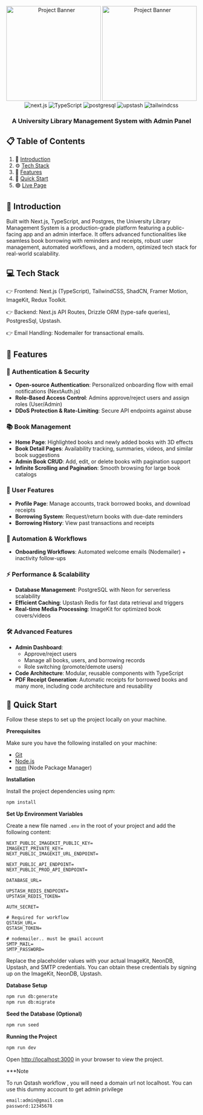 <div align="center">
  <br />
      <img src="https://github.com/user-attachments/assets/bea83b26-b0d9-460e-adde-911dc952c3cc" height="250"  alt="Project Banner">
      <img src="https://github.com/user-attachments/assets/d15d6e9d-7488-41b3-a73e-4c090564fe52"  height="250" alt="Project Banner">

  <br />

  <div>
    <img src="https://github.com/user-attachments/assets/e3b50a9d-d7ff-4a60-9a9d-8a07e830d699" alt="next.js" />
    <img src="https://github.com/user-attachments/assets/0011cded-184d-4838-8e5a-3bf33217276a" alt="TypeScript" />
    <img src="https://github.com/user-attachments/assets/6dea38dc-3a5d-4471-9d4e-893616e898be" alt="postgresql" />
    <img src="https://github.com/user-attachments/assets/54215392-cead-4649-9c49-20825580ddb9" alt="upstash" />
    <img src="https://github.com/user-attachments/assets/15af0f48-ecbf-4ef0-811c-31f286bf7050" alt="tailwindcss" />
  </div>

  <h3 align="center">A University Library Management System with Admin Panel</h3>

</div>

## 📋 <a name="table">Table of Contents</a>

1. 🤖 [Introduction](#introduction)
2. ⚙️ [Tech Stack](#tech-stack)
3. 🔋 [Features](#features)
4. 🤸 [Quick Start](#quick-start)
6. 🟢 [Live Page](https://https://library-management-system-next-js-gules.vercel.app/)

## <a name="introduction">🤖 Introduction</a>

Built with Next.js, TypeScript, and Postgres, the University Library Management System is a production-grade platform featuring a public-facing app and an admin interface. It offers advanced functionalities like seamless book borrowing with reminders and receipts, robust user management, automated workflows, and a modern, optimized tech stack for real-world scalability.



## <a name="tech-stack"> 💻 Tech Stack </a>

👉 Frontend: Next.js (TypeScript), TailwindCSS, ShadCN, Framer Motion, ImageKit, Redux Toolkit.

👉 Backend: Next.js API Routes, Drizzle ORM (type-safe queries), PostgresSql, Upstash.

👉 Email Handling: Nodemailer for transactional emails.

## <a name="features">🔋 Features</a>

### 🔐 Authentication & Security
- **Open-source Authentication**: Personalized onboarding flow with email notifications (NextAuth.js)
- **Role-Based Access Control**: Admins approve/reject users and assign roles (User/Admin)
- **DDoS Protection & Rate-Limiting**: Secure API endpoints against abuse

### 📚 Book Management
- **Home Page**: Highlighted books and newly added books with 3D effects
- **Book Detail Pages**: Availability tracking, summaries, videos, and similar book suggestions
- **Admin Book CRUD**: Add, edit, or delete books with pagination support
- **Infinite Scrolling and Pagination**: Smooth browsing for large book catalogs

### 👤 User Features
- **Profile Page**: Manage accounts, track borrowed books, and download receipts
- **Borrowing System**: Request/return books with due-date reminders
- **Borrowing History**: View past transactions and receipts

### 🤖 Automation & Workflows
- **Onboarding Workflows**: Automated welcome emails (Nodemailer) + inactivity follow-ups

### ⚡ Performance & Scalability
- **Database Management**: PostgreSQL with Neon for serverless scalability
- **Efficient Caching**: Upstash Redis for fast data retrieval and triggers
- **Real-time Media Processing**: ImageKit for optimized book covers/videos

### 🛠️ Advanced Features
- **Admin Dashboard**:
  - Approve/reject users
  - Manage all books, users, and borrowing records
  - Role switching (promote/demote users)
- **Code Architecture**: Modular, reusable components with TypeScript
- **PDF Receipt Generation**: Automatic receipts for borrowed books
and many more, including code architecture and reusability 

## <a name="quick-start">🤸 Quick Start</a>

Follow these steps to set up the project locally on your machine.

**Prerequisites**

Make sure you have the following installed on your machine:

- [Git](https://git-scm.com/)
- [Node.js](https://nodejs.org/en)
- [npm](https://www.npmjs.com/) (Node Package Manager)

**Installation**

Install the project dependencies using npm:

```bash
npm install
```

**Set Up Environment Variables**

Create a new file named `.env` in the root of your project and add the following content:

```env
NEXT_PUBLIC_IMAGEKIT_PUBLIC_KEY=
IMAGEKIT_PRIVATE_KEY=
NEXT_PUBLIC_IMAGEKIT_URL_ENDPOINT=

NEXT_PUBLIC_API_ENDPOINT=
NEXT_PUBLIC_PROD_API_ENDPOINT=

DATABASE_URL=

UPSTASH_REDIS_ENDPOINT=
UPSTASH_REDIS_TOKEN=

AUTH_SECRET=

# Required for workflow
QSTASH_URL=
QSTASH_TOKEN=

# nodemailer.. must be gmail account
SMTP_MAIL=
SMTP_PASSWORD=
```

Replace the placeholder values with your actual ImageKit, NeonDB, Upstash, and SMTP credentials. You can obtain these credentials by signing up on the ImageKit, NeonDB, Upstash. 


**Database Setup**
```bash
npm run db:generate
npm run db:migrate
```

**Seed the Database (Optional)**
```bash
npm run seed
```

**Running the Project**

```bash
npm run dev
```

Open [http://localhost:3000](http://localhost:3000) in your browser to view the project.

***Note

To run Qstash workflow , you will need a domain url not localhost.
You can use this dummy account to get admin privilege

```bash
email:admin@gmail.com
password:12345678
```
